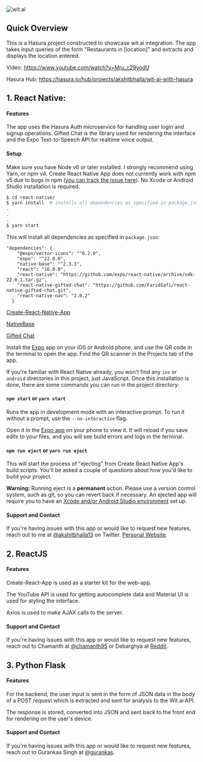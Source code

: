 
![wit.ai](http://static.adweek.com/adweek.com-prod/wp-content/uploads/sites/2/2015/01/WitaiLogo304.jpg)


## Quick Overview

This is a Hasura project constructed to showcase wit.ai integration. 
The app takes input queries of the form "Restaurants in \[location\]" and extracts and displays the location entered.

Video: https://www.youtube.com/watch?v=Mru_c29yodU

Hasura Hub: https://hasura.io/hub/projects/akshitbhalla/wit-ai-with-hasura

## 1. React Native:

#### Features

The app uses the Hasura Auth microservice for handling user login and signup operations. Gifted Chat is the library used for rendering the interface and the Expo Text-to-Speech API for realtime voice output.

#### Setup

Make sure you have Node v6 or later installed. I strongly recommend using Yarn, or npm v4. Create React Native App does not currently work with npm v5 due to bugs in npm ([you can track the issue here](https://github.com/react-community/create-react-native-app/issues/233#issuecomment-305638103)). No Xcode or Android Studio installation is required.

```sh
$ cd react-native/
$ yarn install  # installs all dependencies as specified in package.json
.
.
.
$ yarn start
```

This will install all dependencies as specified in `package.json`:
```
"dependencies": {
    "@expo/vector-icons": "^6.2.0",
    "expo": "^22.0.0",
    "native-base": "^2.3.3",
    "react": "16.0.0",
    "react-native": "https://github.com/expo/react-native/archive/sdk-22.0.1.tar.gz",
    "react-native-gifted-chat": "https://github.com/FaridSafi/react-native-gifted-chat.git",
    "react-native-nav": "2.0.2"
  }
```

[Create-React-Native-App](https://facebook.github.io/react-native/docs/getting-started.html)

[NativeBase](https://docs.nativebase.io/) 

[Gifted Chat](http://gifted.chat/)


Install the [Expo](https://expo.io) app on your iOS or Android phone, and use the QR code in the terminal to open the app. Find the QR scanner in the Projects tab of the app.

If you're familiar with React Native already, you won't find any `ios` or `android` directories in this project, just JavaScript. Once this installation is done, there are some commands you can run in the project directory:

#### `npm start` or `yarn start`

Runs the app in development mode with an interactive prompt. To run it without a prompt, use the `--no-interactive` flag.

Open it in the [Expo app](https://expo.io) on your phone to view it. It will reload if you save edits to your files, and you will see build errors and logs in the terminal.

#### `npm run eject` or `yarn run eject`

This will start the process of "ejecting" from Create React Native App's build scripts. You'll be asked a couple of questions about how you'd like to build your project.

**Warning:** Running eject is a **permanent** action. Please use a version control system, such as git, so you can revert back if necessary. An ejected app will require you to have an [Xcode and/or Android Studio environment](https://facebook.github.io/react-native/docs/getting-started.html) set up.


#### Support and Contact

If you're having issues with this app or would like to request new features, reach out to me at [@akshitbhalla13](https://goo.gl/kMku1B) on Twitter. [Personal Website](https://akshitbhalla.co).



## 2. ReactJS

#### Features

Create-React-App is used as a starter kit for the web-app. 

The YouTube API is used for getting autocomplete data and Material UI is used for styling the interface.

Axios is used to make AJAX calls to the server.

#### Support and Contact

If you're having issues with this app or would like to request new features, reach out to Chamanth at [@chamanth95](https://twitter.com/chamanth95) or Debarghya at [Reddit](https://www.reddit.com/user/minoritydev).

## 3. Python Flask

#### Features

For the backend, the user input is sent in the form of JSON data in the body of a POST request which is extracted and sent for analysis to the Wit.ai API. 

The response is stored, converted into JSON and sent back to the front end for rendering on the user's device.

#### Support and Contact

If you're having issues with this app or would like to request new features, reach out to Gurankas Singh at [@gurankas](https://twitter.com/gurankas).
